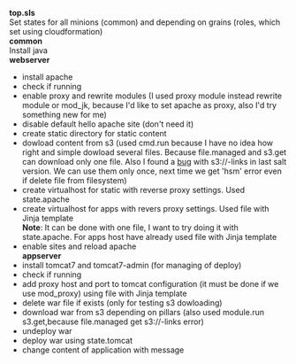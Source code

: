<b>top.sls</b><br>
Set states for all minions (common) and depending on grains (roles, which set using cloudformation)<br>
<b>common</b><br>
Install java<br>
<b>webserver</b><br>
 - install apache<br>
 - check if running<br>
 - enable proxy and rewrite modules (I used proxy module instead rewrite module or mod_jk, because I'd like to set apache as proxy, also I'd try something new for me)<br>
 - disable default hello apache site (don't need it)<br>
 - create static directory for static content<br>
 - dowload content from s3 (used cmd.run because I have no idea how right and simple dowload several files. Because file.managed and s3.get can download only one file. Also I found a <a href='https://github.com/saltstack/salt/issues/39903' target=_blank>bug</a> with s3://-links in last salt version. We can use them only once, next time we get 'hsm' error even if delete file from filesystem)<br>
 - create virtualhost for static with reverse proxy settings. Used state.apache<br>
 - create virtualhost for apps with revers proxy settings. Used file with Jinja template<br>
<b>Note</b>: It can be done with one file, I want to try doing it with state.apache. For apps host have already used file with Jinja template<br>
 - enable sites and reload apache<br>
<b>appserver</b><br>
 - install tomcat7 and tomcat7-admin (for managing of deploy)<br>
 - check if running<br>
 - add proxy host and port to tomcat configuration (it must be done if we use mod_proxy)  using file with Jinja template<br>
 - delete war file if exists (only for testing s3 dowloading)<br>
 - download war from s3 depending on pillars (also used module.run s3.get,because file.managed get s3://-links error)<br>
 - undeploy war<br>
 - deploy war using state.tomcat<br>
 - change content of application with message
